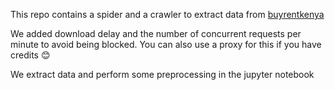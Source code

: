 This repo contains a spider and a crawler to extract data from [buyrentkenya](https://www.buyrentkenya.com/) 

We added download delay and the number of concurrent requests per minute to avoid being blocked. You can also use a proxy for this if you have credits 😊

We extract data and perform some preprocessing in the jupyter notebook

